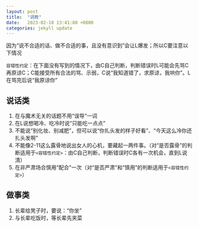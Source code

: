 ```yaml
---
layout: post
title:  "调教"
date:   2023-02-10 13:41:08 +0800
categories: jekyll update
---
```


因为“说不合适的话、做不合适的事，且没有意识到”会让L爆发；所以C要注意以下情况

`容错性约定`：在下面没有写到的情况下，由C自己判断，判断错误时L可能会先骂C再原谅C；C能接受所有合法的骂、示弱，C说“我知道错了，求原谅，我哄你”。L在骂完后说“我原谅你”

## 说话类
1. 在与魔术无关的话题不用“误导”一词
1. 在L说想喝冷、吃冷时说“只能吃一点点”
1. 不能说“别化妆、别减肥”，但可以说“你扎头发的样子好看”、“今天这么冷你还扎头发啊”
1. 不能像2-11这么露骨地说出女人的心机，要藏起一两件事。（对“是否露骨”的判断适用于`<容错性约定>`：由C自己判断，判断错误时C各有一次机会，直到L说清）
1. 在非严肃场合慎用“配合”一次（对“是否严肃”和“慎用”的判断适用于`<容错性约定>`）

## 做事类
1. 长辈给凳子时，要说：“你坐”
1. 与长辈吃饭时，等长辈先夹菜

